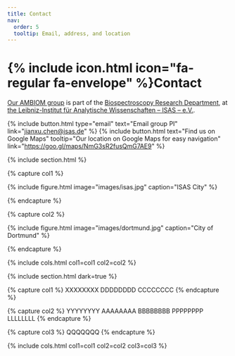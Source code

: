 ```yaml
---
title: Contact
nav:
  order: 5
  tooltip: Email, address, and location
---
```


# {% include icon.html icon="fa-regular fa-envelope" %}Contact

[Our AMBIOM group](https://www.isas.de/en/research/research-groups?page=1&sort=asc&entry-id=3472c3b8-5b3f-4333-804d-10077327ea02) is part of the [Biospectroscopy Research Department](https://www.isas.de/en/research/research-groups?page=1&entry-id=3472c3b8-5b3f-4333-804d-10077327ea02&sort=asc), at [the Leibniz-Institut für Analytische Wissenschaften – ISAS – e.V.](https://www.isas.de/en).

{%
  include button.html
  type="email"
  text="Email group PI"
  link="jianxu.chen@isas.de"
%}
{%
  include button.html
  text="Find us on Google Maps"
  tooltip="Our location on Google Maps for easy navigation"
  link="https://goo.gl/maps/NmG3sR2fusQmG7AE9"
%}

{% include section.html %}

{% capture col1 %}

{%
  include figure.html
  image="images/isas.jpg"
  caption="ISAS City"
%}

{% endcapture %}

{% capture col2 %}

{%
  include figure.html
  image="images/dortmund.jpg"
  caption="City of Dortmund"
%}

{% endcapture %}

{% include cols.html col1=col1 col2=col2 %}

{% include section.html dark=true %}

{% capture col1 %}
XXXXXXXX
DDDDDDDD
CCCCCCCC
{% endcapture %}

{% capture col2 %}
YYYYYYYY
AAAAAAAA
BBBBBBBB
PPPPPPPP
LLLLLLLL
{% endcapture %}

{% capture col3 %}
QQQQQQQ
{% endcapture %}

{% include cols.html col1=col1 col2=col2 col3=col3 %}
